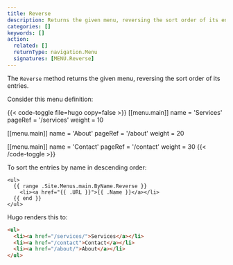 ```yaml
---
title: Reverse
description: Returns the given menu, reversing the sort order of its entries.
categories: []
keywords: []
action:
  related: []
  returnType: navigation.Menu
  signatures: [MENU.Reverse]
---
```


The `Reverse` method returns the given menu, reversing the sort order of its entries.

Consider this menu definition:

{{< code-toggle file=hugo copy=false >}}
[[menu.main]]
name = 'Services'
pageRef = '/services'
weight = 10

[[menu.main]]
name = 'About'
pageRef = '/about'
weight = 20

[[menu.main]]
name = 'Contact'
pageRef = '/contact'
weight = 30
{{< /code-toggle >}}

To sort the entries by name in descending order:

```go-html-template
<ul>
  {{ range .Site.Menus.main.ByName.Reverse }}
    <li><a href="{{ .URL }}">{{ .Name }}</a></li>
  {{ end }}
</ul>
```

Hugo renders this to:

```html
<ul>
  <li><a href="/services/">Services</a></li>
  <li><a href="/contact">Contact</a></li>
  <li><a href="/about/">About</a></li>
</ul>
```
